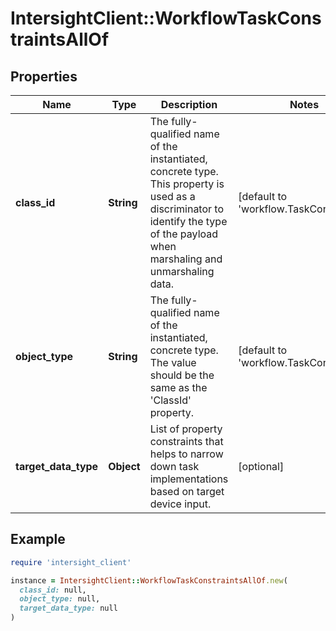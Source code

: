 # IntersightClient::WorkflowTaskConstraintsAllOf

## Properties

| Name | Type | Description | Notes |
| ---- | ---- | ----------- | ----- |
| **class_id** | **String** | The fully-qualified name of the instantiated, concrete type. This property is used as a discriminator to identify the type of the payload when marshaling and unmarshaling data. | [default to &#39;workflow.TaskConstraints&#39;] |
| **object_type** | **String** | The fully-qualified name of the instantiated, concrete type. The value should be the same as the &#39;ClassId&#39; property. | [default to &#39;workflow.TaskConstraints&#39;] |
| **target_data_type** | **Object** | List of property constraints that helps to narrow down task implementations based on target device input. | [optional] |

## Example

```ruby
require 'intersight_client'

instance = IntersightClient::WorkflowTaskConstraintsAllOf.new(
  class_id: null,
  object_type: null,
  target_data_type: null
)
```

